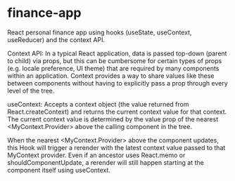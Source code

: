 # finance-app

React personal finance app using hooks (useState, useContext, useReducer) and the context API.

Context API: In a typical React application, data is passed top-down (parent to child) via props, but this can be cumbersome for certain types of props (e.g. locale preference, UI theme) that are required by many components within an application. Context provides a way to share values like these between components without having to explicitly pass a prop through every level of the tree.

useContext: Accepts a context object (the value returned from React.createContext) and returns the current context value for that context. The current context value is determined by the value prop of the nearest <MyContext.Provider> above the calling component in the tree.

When the nearest <MyContext.Provider> above the component updates, this Hook will trigger a rerender with the latest context value passed to that MyContext provider. Even if an ancestor uses React.memo or shouldComponentUpdate, a rerender will still happen starting at the component itself using useContext.


